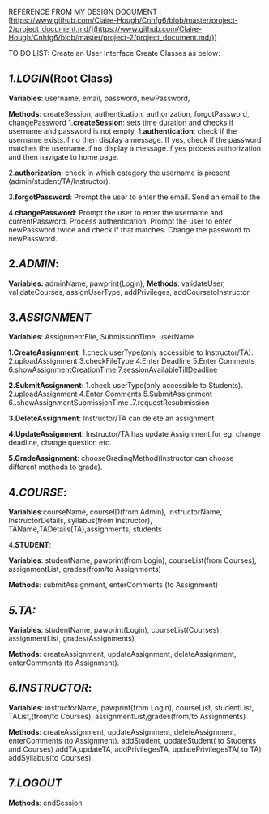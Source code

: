 REFERENCE FROM MY DESIGN DOCUMENT :[https://www.github.com/Claire-Hough/Cnhfg6/blob/master/project-2/project_document.md/](https://www.github.com/Claire-Hough/Cnhfg6/blob/master/project-2/project_document.md/)]

TO DO LIST: 
Create an User Interface 
Create Classes as below:

## ***1.LOGIN***(Root Class)

**Variables**: 
username, email, password, newPassword,

**Methods**: createSession, authentication, authorization, forgotPassword, changePassword
1.**createSession**: sets time duration and checks if username and password is not empty.
1.**authentication**: check if the username exists.If no then display a message. If yes, check if the password matches the username.If no display a message.If yes process authorization and then navigate to home page.

2.**authorization**: check in which category the username is present (admin/student/TA/Instructor).

3.**forgotPassword**: Prompt the user to enter the email. Send an email to the

4.**changePassword**: Prompt the user to enter the username and currentPassword. Process authentication. Prompt the user to enter newPassword twice and check if that matches. Change the password to newPassword.
## 2.***ADMIN***:

**Variables:**
 adminName, pawprint(Login),
**Methods**: validateUser, validateCourses, assignUserType, addPrivileges, addCoursetoInstructor.

## 3.***ASSIGNMENT***

**Variables**: AssignmentFile, SubmissionTime, userName

**1.CreateAssignment**: 1.check userType(only accessible to Instructor/TA). 2.uploadAssignment 3.checkFileType 4.Enter Deadline 5.Enter Comments 6.showAssignmentCreationTime 7.sessionAvailableTillDeadline

**2.SubmitAssignment**: 1.check userType(only accessible to Students). 2.uploadAssignment 4.Enter Comments 5.SubmitAssignment 6..showAssignmentSubmissionTime .7.requestResubmission

**3.DeleteAssignment**: Instructor/TA can delete an assignment

**4.UpdateAssignment**: Instructor/TA has update Assignment for eg. change deadline, change question etc.

**5.GradeAssignment**: chooseGradingMethod(Instructor can choose different methods to grade). 

## 4.***COURSE***:

**Variables**:courseName, courseID(from Admin),
InstructorName, InstructorDetails, syllabus(from Instructor),
TAName,TADetails(TA),assignments, students

4.**STUDENT**:

**Variables**:
studentName, pawprint(from Login),
courseList(from Courses),
assignmentList, grades(from/to Assignments)

**Methods**:
submitAssignment, enterComments (to Assignment)

## ***5.TA:***

**Variables**:
studentName, pawprint(Login),
courseList(Courses),
assignmentList, grades(Assignments)

**Methods**:
createAssignment, updateAssignment, deleteAssignment, enterComments (to Assignment).

## ***6.INSTRUCTOR***:

**Variables**:
instructorName, pawprint(from Login),
courseList, studentList, TAList,(from/to Courses),
assignmentList,grades(from/to Assignments)

**Methods**:
createAssignment, updateAssignment, deleteAssignment, enterComments (to Assignment).
addStudent, updateStudent( to Students and Courses)
addTA,updateTA, addPrivilegesTA, updatePrivilegesTA( to TA)
addSyllabus(to Courses)

## 7.***LOGOUT***

**Methods**: endSession
